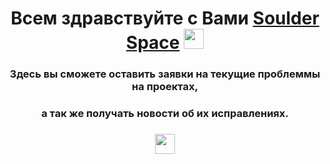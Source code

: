 <h1 align="center">Всем здравствуйте с Вами <a href="http://soulder.space" target="_blank">Soulder Space</a> 
<img src="https://github.com/blackcater/blackcater/raw/main/images/Hi.gif" height="32"/></h1>
<h3 align="center">Здесь вы сможете оставить заявки на текущие проблеммы на проектах,</h3>
<h3 align="center">а так же получать новости об их исправлениях.</h3>
<h3 align="center"><a href="https://discord.gg/9XSmBMbnRj" target="_blank"><img src="https://img.shields.io/badge/Discord-%235865F2.svg?style=for-the-badge&logo=discord&logoColor=white" height="32"/></h1></a></h3>
